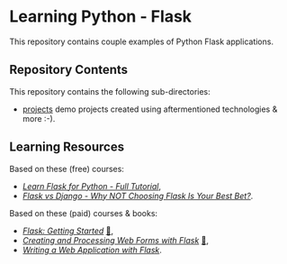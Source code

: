 # Learning Python - Flask

This repository contains couple examples of Python Flask applications.

## Repository Contents

This repository contains the following sub-directories:

- [projects](./projects) demo projects created using aftermentioned technologies & more :-).

## Learning Resources

Based on these (free) courses:

- _[Learn Flask for Python - Full Tutorial](https://youtu.be/Z1RJmh_OqeA)_,
- _[Flask vs Django - Why NOT Choosing Flask Is Your Best Bet?](https://www.ulam.io/blog/flask-vs-django)_.

Based on these (paid) courses & books:

- _[Flask: Getting Started](https://app.pluralsight.com/library/courses/flask-getting-started/table-of-contents)_ [:file_folder:](https://app.pluralsight.com/library/courses/flask-getting-started/exercise-files),
- _[Creating and Processing Web Forms with Flask](https://app.pluralsight.com/library/courses/creating-processing-web-forms-flask/table-of-contents)_ [:file_folder:](https://app.pluralsight.com/library/courses/creating-processing-web-forms-flask/exercise-files),
- _[Writing a Web Application with Flask](https://learning.oreilly.com/videos/writing-a-web/10000MNHV2021147/)_.
